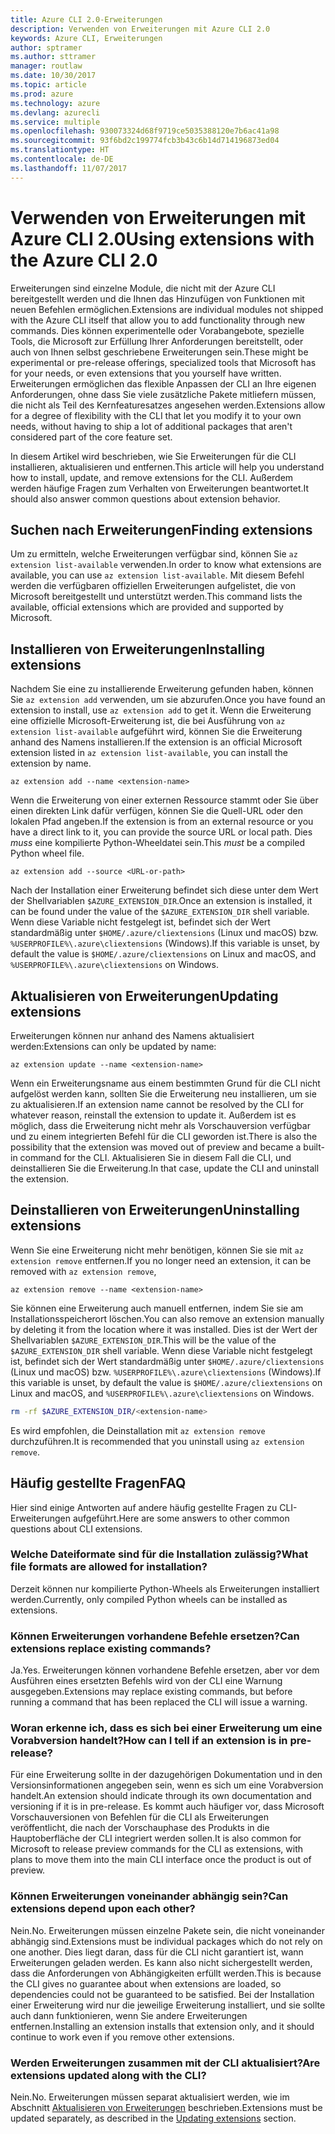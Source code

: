 ```yaml
---
title: Azure CLI 2.0-Erweiterungen
description: Verwenden von Erweiterungen mit Azure CLI 2.0
keywords: Azure CLI, Erweiterungen
author: sptramer
ms.author: sttramer
manager: routlaw
ms.date: 10/30/2017
ms.topic: article
ms.prod: azure
ms.technology: azure
ms.devlang: azurecli
ms.service: multiple
ms.openlocfilehash: 930073324d68f9719ce5035388120e7b6ac41a98
ms.sourcegitcommit: 93f6bd2c199774fcb3b43c6b14d714196873ed04
ms.translationtype: HT
ms.contentlocale: de-DE
ms.lasthandoff: 11/07/2017
---
```

# <a name="using-extensions-with-the-azure-cli-20"></a><span data-ttu-id="c3934-104">Verwenden von Erweiterungen mit Azure CLI 2.0</span><span class="sxs-lookup"><span data-stu-id="c3934-104">Using extensions with the Azure CLI 2.0</span></span>

<span data-ttu-id="c3934-105">Erweiterungen sind einzelne Module, die nicht mit der Azure CLI bereitgestellt werden und die Ihnen das Hinzufügen von Funktionen mit neuen Befehlen ermöglichen.</span><span class="sxs-lookup"><span data-stu-id="c3934-105">Extensions are individual modules not shipped with the Azure CLI itself that allow you to add functionality through new commands.</span></span> <span data-ttu-id="c3934-106">Dies können experimentelle oder Vorabangebote, spezielle Tools, die Microsoft zur Erfüllung Ihrer Anforderungen bereitstellt, oder auch von Ihnen selbst geschriebene Erweiterungen sein.</span><span class="sxs-lookup"><span data-stu-id="c3934-106">These might be experimental or pre-release offerings, specialized tools that Microsoft has for your needs, or even extensions that you yourself have written.</span></span> <span data-ttu-id="c3934-107">Erweiterungen ermöglichen das flexible Anpassen der CLI an Ihre eigenen Anforderungen, ohne dass Sie viele zusätzliche Pakete mitliefern müssen, die nicht als Teil des Kernfeaturesatzes angesehen werden.</span><span class="sxs-lookup"><span data-stu-id="c3934-107">Extensions allow for a degree of flexibility with the CLI that let you modify it to your own needs, without having to ship a lot of additional packages that aren't considered part of the core feature set.</span></span>

<span data-ttu-id="c3934-108">In diesem Artikel wird beschrieben, wie Sie Erweiterungen für die CLI installieren, aktualisieren und entfernen.</span><span class="sxs-lookup"><span data-stu-id="c3934-108">This article will help you understand how to install, update, and remove extensions for the CLI.</span></span> <span data-ttu-id="c3934-109">Außerdem werden häufige Fragen zum Verhalten von Erweiterungen beantwortet.</span><span class="sxs-lookup"><span data-stu-id="c3934-109">It should also answer common questions about extension behavior.</span></span>

## <a name="finding-extensions"></a><span data-ttu-id="c3934-110">Suchen nach Erweiterungen</span><span class="sxs-lookup"><span data-stu-id="c3934-110">Finding extensions</span></span>

<span data-ttu-id="c3934-111">Um zu ermitteln, welche Erweiterungen verfügbar sind, können Sie `az extension list-available` verwenden.</span><span class="sxs-lookup"><span data-stu-id="c3934-111">In order to know what extensions are available, you can use `az extension list-available`.</span></span> <span data-ttu-id="c3934-112">Mit diesem Befehl werden die verfügbaren offiziellen Erweiterungen aufgelistet, die von Microsoft bereitgestellt und unterstützt werden.</span><span class="sxs-lookup"><span data-stu-id="c3934-112">This command lists the available, official extensions which are provided and supported by Microsoft.</span></span>

## <a name="installing-extensions"></a><span data-ttu-id="c3934-113">Installieren von Erweiterungen</span><span class="sxs-lookup"><span data-stu-id="c3934-113">Installing extensions</span></span>

<span data-ttu-id="c3934-114">Nachdem Sie eine zu installierende Erweiterung gefunden haben, können Sie `az extension add` verwenden, um sie abzurufen.</span><span class="sxs-lookup"><span data-stu-id="c3934-114">Once you have found an extension to install, use `az extension add` to get it.</span></span> <span data-ttu-id="c3934-115">Wenn die Erweiterung eine offizielle Microsoft-Erweiterung ist, die bei Ausführung von `az extension list-available` aufgeführt wird, können Sie die Erweiterung anhand des Namens installieren.</span><span class="sxs-lookup"><span data-stu-id="c3934-115">If the extension is an official Microsoft extension listed in `az extension list-available`, you can install the extension by name.</span></span>

```azurecli
az extension add --name <extension-name>
```

<span data-ttu-id="c3934-116">Wenn die Erweiterung von einer externen Ressource stammt oder Sie über einen direkten Link dafür verfügen, können Sie die Quell-URL oder den lokalen Pfad angeben.</span><span class="sxs-lookup"><span data-stu-id="c3934-116">If the extension is from an external resource or you have a direct link to it, you can provide the source URL or local path.</span></span> <span data-ttu-id="c3934-117">Dies _muss_ eine kompilierte Python-Wheeldatei sein.</span><span class="sxs-lookup"><span data-stu-id="c3934-117">This _must_ be a compiled Python wheel file.</span></span>

```azurecli
az extension add --source <URL-or-path>
```

<span data-ttu-id="c3934-118">Nach der Installation einer Erweiterung befindet sich diese unter dem Wert der Shellvariablen `$AZURE_EXTENSION_DIR`.</span><span class="sxs-lookup"><span data-stu-id="c3934-118">Once an extension is installed, it can be found under the value of the `$AZURE_EXTENSION_DIR` shell variable.</span></span> <span data-ttu-id="c3934-119">Wenn diese Variable nicht festgelegt ist, befindet sich der Wert standardmäßig unter `$HOME/.azure/cliextensions` (Linux und macOS) bzw. `%USERPROFILE%\.azure\cliextensions` (Windows).</span><span class="sxs-lookup"><span data-stu-id="c3934-119">If this variable is unset, by default the value is `$HOME/.azure/cliextensions` on Linux and macOS, and `%USERPROFILE%\.azure\cliextensions` on Windows.</span></span>

## <a name="updating-extensions"></a><span data-ttu-id="c3934-120">Aktualisieren von Erweiterungen</span><span class="sxs-lookup"><span data-stu-id="c3934-120">Updating extensions</span></span>

<span data-ttu-id="c3934-121">Erweiterungen können nur anhand des Namens aktualisiert werden:</span><span class="sxs-lookup"><span data-stu-id="c3934-121">Extensions can only be updated by name:</span></span>

```azurecli
az extension update --name <extension-name>
```

<span data-ttu-id="c3934-122">Wenn ein Erweiterungsname aus einem bestimmten Grund für die CLI nicht aufgelöst werden kann, sollten Sie die Erweiterung neu installieren, um sie zu aktualisieren.</span><span class="sxs-lookup"><span data-stu-id="c3934-122">If an extension name cannot be resolved by the CLI for whatever reason, reinstall the extension to update it.</span></span> <span data-ttu-id="c3934-123">Außerdem ist es möglich, dass die Erweiterung nicht mehr als Vorschauversion verfügbar und zu einem integrierten Befehl für die CLI geworden ist.</span><span class="sxs-lookup"><span data-stu-id="c3934-123">There is also the possibility that the extension was moved out of preview and became a built-in command for the CLI.</span></span> <span data-ttu-id="c3934-124">Aktualisieren Sie in diesem Fall die CLI, und deinstallieren Sie die Erweiterung.</span><span class="sxs-lookup"><span data-stu-id="c3934-124">In that case, update the CLI and uninstall the extension.</span></span>

## <a name="uninstalling-extensions"></a><span data-ttu-id="c3934-125">Deinstallieren von Erweiterungen</span><span class="sxs-lookup"><span data-stu-id="c3934-125">Uninstalling extensions</span></span>

<span data-ttu-id="c3934-126">Wenn Sie eine Erweiterung nicht mehr benötigen, können Sie sie mit `az extension remove` entfernen.</span><span class="sxs-lookup"><span data-stu-id="c3934-126">If you no longer need an extension, it can be removed with `az extension remove`,</span></span>

```azurecli
az extension remove --name <extension-name>
```

<span data-ttu-id="c3934-127">Sie können eine Erweiterung auch manuell entfernen, indem Sie sie am Installationsspeicherort löschen.</span><span class="sxs-lookup"><span data-stu-id="c3934-127">You can also remove an extension manually by deleting it from the location where it was installed.</span></span> <span data-ttu-id="c3934-128">Dies ist der Wert der Shellvariablen `$AZURE_EXTENSION_DIR`.</span><span class="sxs-lookup"><span data-stu-id="c3934-128">This will be the value of the `$AZURE_EXTENSION_DIR` shell variable.</span></span> <span data-ttu-id="c3934-129">Wenn diese Variable nicht festgelegt ist, befindet sich der Wert standardmäßig unter `$HOME/.azure/cliextensions` (Linux und macOS) bzw. `%USERPROFILE%\.azure\cliextensions` (Windows).</span><span class="sxs-lookup"><span data-stu-id="c3934-129">If this variable is unset, by default the value is `$HOME/.azure/cliextensions` on Linux and macOS, and `%USERPROFILE%\.azure\cliextensions` on Windows.</span></span>

```bash
rm -rf $AZURE_EXTENSION_DIR/<extension-name>
```

<span data-ttu-id="c3934-130">Es wird empfohlen, die Deinstallation mit `az extension remove` durchzuführen.</span><span class="sxs-lookup"><span data-stu-id="c3934-130">It is recommended that you uninstall using `az extension remove`.</span></span>

## <a name="faq"></a><span data-ttu-id="c3934-131">Häufig gestellte Fragen</span><span class="sxs-lookup"><span data-stu-id="c3934-131">FAQ</span></span>

<span data-ttu-id="c3934-132">Hier sind einige Antworten auf andere häufig gestellte Fragen zu CLI-Erweiterungen aufgeführt.</span><span class="sxs-lookup"><span data-stu-id="c3934-132">Here are some answers to other common questions about CLI extensions.</span></span>

### <a name="what-file-formats-are-allowed-for-installation"></a><span data-ttu-id="c3934-133">Welche Dateiformate sind für die Installation zulässig?</span><span class="sxs-lookup"><span data-stu-id="c3934-133">What file formats are allowed for installation?</span></span>

<span data-ttu-id="c3934-134">Derzeit können nur kompilierte Python-Wheels als Erweiterungen installiert werden.</span><span class="sxs-lookup"><span data-stu-id="c3934-134">Currently, only compiled Python wheels can be installed as extensions.</span></span>

### <a name="can-extensions-replace-existing-commands"></a><span data-ttu-id="c3934-135">Können Erweiterungen vorhandene Befehle ersetzen?</span><span class="sxs-lookup"><span data-stu-id="c3934-135">Can extensions replace existing commands?</span></span>

<span data-ttu-id="c3934-136">Ja.</span><span class="sxs-lookup"><span data-stu-id="c3934-136">Yes.</span></span> <span data-ttu-id="c3934-137">Erweiterungen können vorhandene Befehle ersetzen, aber vor dem Ausführen eines ersetzten Befehls wird von der CLI eine Warnung ausgegeben.</span><span class="sxs-lookup"><span data-stu-id="c3934-137">Extensions may replace existing commands, but before running a command that has been replaced the CLI will issue a warning.</span></span>

### <a name="how-can-i-tell-if-an-extension-is-in-pre-release"></a><span data-ttu-id="c3934-138">Woran erkenne ich, dass es sich bei einer Erweiterung um eine Vorabversion handelt?</span><span class="sxs-lookup"><span data-stu-id="c3934-138">How can I tell if an extension is in pre-release?</span></span>

<span data-ttu-id="c3934-139">Für eine Erweiterung sollte in der dazugehörigen Dokumentation und in den Versionsinformationen angegeben sein, wenn es sich um eine Vorabversion handelt.</span><span class="sxs-lookup"><span data-stu-id="c3934-139">An extension should indicate through its own documentation and versioning if it is in pre-release.</span></span> <span data-ttu-id="c3934-140">Es kommt auch häufiger vor, dass Microsoft Vorschauversionen von Befehlen für die CLI als Erweiterungen veröffentlicht, die nach der Vorschauphase des Produkts in die Hauptoberfläche der CLI integriert werden sollen.</span><span class="sxs-lookup"><span data-stu-id="c3934-140">It is also common for Microsoft to release preview commands for the CLI as extensions, with plans to move them into the main CLI interface once the product is out of preview.</span></span>

### <a name="can-extensions-depend-upon-each-other"></a><span data-ttu-id="c3934-141">Können Erweiterungen voneinander abhängig sein?</span><span class="sxs-lookup"><span data-stu-id="c3934-141">Can extensions depend upon each other?</span></span>

<span data-ttu-id="c3934-142">Nein.</span><span class="sxs-lookup"><span data-stu-id="c3934-142">No.</span></span> <span data-ttu-id="c3934-143">Erweiterungen müssen einzelne Pakete sein, die nicht voneinander abhängig sind.</span><span class="sxs-lookup"><span data-stu-id="c3934-143">Extensions must be individual packages which do not rely on one another.</span></span> <span data-ttu-id="c3934-144">Dies liegt daran, dass für die CLI nicht garantiert ist, wann Erweiterungen geladen werden. Es kann also nicht sichergestellt werden, dass die Anforderungen von Abhängigkeiten erfüllt werden.</span><span class="sxs-lookup"><span data-stu-id="c3934-144">This is because the CLI gives no guarantee about when extensions are loaded, so dependencies could not be guaranteed to be satisfied.</span></span> <span data-ttu-id="c3934-145">Bei der Installation einer Erweiterung wird nur die jeweilige Erweiterung installiert, und sie sollte auch dann funktionieren, wenn Sie andere Erweiterungen entfernen.</span><span class="sxs-lookup"><span data-stu-id="c3934-145">Installing an extension installs that extension only, and it should continue to work even if you remove other extensions.</span></span>

### <a name="are-extensions-updated-along-with-the-cli"></a><span data-ttu-id="c3934-146">Werden Erweiterungen zusammen mit der CLI aktualisiert?</span><span class="sxs-lookup"><span data-stu-id="c3934-146">Are extensions updated along with the CLI?</span></span>

<span data-ttu-id="c3934-147">Nein.</span><span class="sxs-lookup"><span data-stu-id="c3934-147">No.</span></span> <span data-ttu-id="c3934-148">Erweiterungen müssen separat aktualisiert werden, wie im Abschnitt [Aktualisieren von Erweiterungen](#updating-extensions) beschrieben.</span><span class="sxs-lookup"><span data-stu-id="c3934-148">Extensions must be updated separately, as described in the [Updating extensions](#updating-extensions) section.</span></span>
